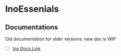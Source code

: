 # InoEssenials


## Documentations
Old documentation for older versions. new doc is WIP
- [ ] [Ino Docs Link](https://docs.inoland.net/documentation/ie-welcome/)

